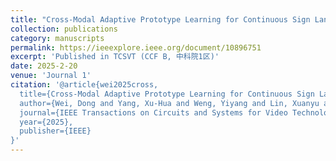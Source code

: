 ```yaml
---
title: "Cross-Modal Adaptive Prototype Learning for Continuous Sign Language Recognition"
collection: publications
category: manuscripts
permalink: https://ieeexplore.ieee.org/document/10896751
excerpt: 'Published in TCSVT (CCF B, 中科院1区)'
date: 2025-2-20
venue: 'Journal 1'
citation: '@article{wei2025cross,
  title={Cross-Modal Adaptive Prototype Learning for Continuous Sign Language Recognition},
  author={Wei, Dong and Yang, Xu-Hua and Weng, Yiyang and Lin, Xuanyu and Hu, Hongxiang and Liu, Sheng},
  journal={IEEE Transactions on Circuits and Systems for Video Technology},
  year={2025},
  publisher={IEEE}
}'
---
```

